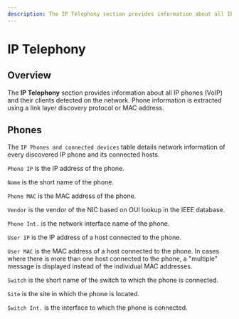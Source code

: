 ```yaml
---
description: The IP Telephony section provides information about all IP phones (VoIP) and their clients detected on the network.
---
```


# IP Telephony

## Overview

The **IP Telephony** section provides information about all IP phones (VoIP)
and their clients detected on the network. Phone information is
extracted using a link layer discovery protocol or MAC address.

## Phones

The `IP Phones and connected devices` table details network information of every discovered IP phone and
its connected hosts.

`Phone IP` is the IP address of the phone.

`Name` is the short name of the phone.

`Phone MAC` is the MAC address of the phone.

`Vendor` is the vendor of the NIC based on OUI lookup in the IEEE database.

`Phone Int.` is the network interface name of the phone.

`User IP` is the IP address of a host connected to the phone.

`User MAC` is the MAC address of a host connected to the phone. In cases where there is
more than one host connected to the phone, a "multiple" message is
displayed instead of the individual MAC addresses.

`Switch` is the short name of the switch to which the phone is connected.

`Site` is the site in which the phone is located.

`Switch Int.` is the interface to which the phone is connected.
